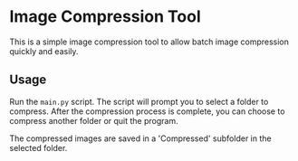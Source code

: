 # Image Compression Tool

This is a simple image compression tool to allow batch image compression quickly and easily.

## Usage

Run the `main.py` script. The script will prompt you to select a folder to compress. After the compression process is complete, you can choose to compress another folder or quit the program.

The compressed images are saved in a 'Compressed' subfolder in the selected folder.


